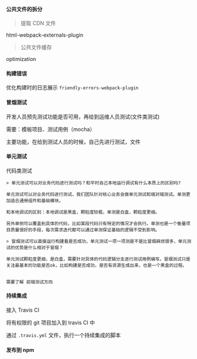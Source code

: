 #### 公共文件的拆分

> 提取 CDN 文件

html-webpack-externals-plugin

> 公共文件缓存

optimization

#### 构建错误

优化构建时的日志展示 `friendly-errors-webpack-plugin`

#### 冒烟测试

开发人员预先测试功能是否可用，再给到运维人员测试(文件类测试)

需要：模板项目、测试用例（mocha）

主要功能，在给到测试人员的时候，自己先进行测试，文件

#### 单元测试

代码类测试

```
> 单元测试可以对业务代码进行测试吗？和平时自己本地运行调试有什么本质上的区别吗?

单元测试可以对业务代码进行测试，我们团队针对核心业务会做单元测试和端对端测试。单测更加适合通用组件和基础模块。

和本地调试的区别：本地调试是黑盒，颗粒度较粗，单测是白盒，颗粒度更细。

另外单侧可以覆盖到具体的代码，比如某段代码只有特定的情况才会执行。单测也是一个衡量项目质量很好的手段，每次需求迭代都可以通过单测保证基础的逻辑不受到影响。

> 冒烟测试可以直接运行构建看是否成功，单元测试一项一项测是不是比冒烟麻烦很多，单元测试的优势是什么相对于冒烟？

单元测试颗粒度更细，是白盒，需要针对具体的代码逻辑分支进行测试用例编写。冒烟测试只是关注最基本的功能是否ok，比如构建是否成功，是否有资源生成出来，也是一个黑盒的过程。


需要了解 前端测试方向
```

#### 持续集成

接入 Travis CI

将有权限的 git 项目加入到 travis CI 中

通过 `.travis.yml` 文件，执行一个持续集成的脚本

#### 发布到 npm

